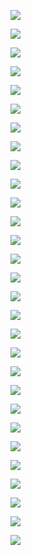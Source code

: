 ![](https://gitee.com/qytanggit/Python_Basic/raw/master/image/PPT/Charpter10/1.PNG)

![](https://gitee.com/qytanggit/Python_Basic/raw/master/image/PPT/Charpter10/2.PNG)

![](https://gitee.com/qytanggit/Python_Basic/raw/master/image/PPT/Charpter10/3.PNG)

![](https://gitee.com/qytanggit/Python_Basic/raw/master/image/PPT/Charpter10/4.PNG)

![](https://gitee.com/qytanggit/Python_Basic/raw/master/image/PPT/Charpter10/5.PNG)

![](https://gitee.com/qytanggit/Python_Basic/raw/master/image/PPT/Charpter10/6.PNG)

![](https://gitee.com/qytanggit/Python_Basic/raw/master/image/PPT/Charpter10/7.PNG)

![](https://gitee.com/qytanggit/Python_Basic/raw/master/image/PPT/Charpter10/8.PNG)

![](https://gitee.com/qytanggit/Python_Basic/raw/master/image/PPT/Charpter10/9.PNG)

![](https://gitee.com/qytanggit/Python_Basic/raw/master/image/PPT/Charpter10/10.PNG)

![](https://gitee.com/qytanggit/Python_Basic/raw/master/image/PPT/Charpter10/11.PNG)

![](https://gitee.com/qytanggit/Python_Basic/raw/master/image/PPT/Charpter10/12.PNG)

![](https://gitee.com/qytanggit/Python_Basic/raw/master/image/PPT/Charpter10/13.PNG)

![](https://gitee.com/qytanggit/Python_Basic/raw/master/image/PPT/Charpter10/14.PNG)

![](https://gitee.com/qytanggit/Python_Basic/raw/master/image/PPT/Charpter10/15.PNG)

![](https://gitee.com/qytanggit/Python_Basic/raw/master/image/PPT/Charpter10/16.PNG)

![](https://gitee.com/qytanggit/Python_Basic/raw/master/image/PPT/Charpter10/17.PNG)

![](https://gitee.com/qytanggit/Python_Basic/raw/master/image/PPT/Charpter10/18.PNG)

![](https://gitee.com/qytanggit/Python_Basic/raw/master/image/PPT/Charpter10/19.PNG)

![](https://gitee.com/qytanggit/Python_Basic/raw/master/image/PPT/Charpter10/20.PNG)

![](https://gitee.com/qytanggit/Python_Basic/raw/master/image/PPT/Charpter10/21.PNG)

![](https://gitee.com/qytanggit/Python_Basic/raw/master/image/PPT/Charpter10/22.PNG)

![](https://gitee.com/qytanggit/Python_Basic/raw/master/image/PPT/Charpter10/23.PNG)

![](https://gitee.com/qytanggit/Python_Basic/raw/master/image/PPT/Charpter10/24.PNG)

![](https://gitee.com/qytanggit/Python_Basic/raw/master/image/PPT/Charpter10/25.PNG)

![](https://gitee.com/qytanggit/Python_Basic/raw/master/image/PPT/Charpter10/26.PNG)

![](https://gitee.com/qytanggit/Python_Basic/raw/master/image/PPT/Charpter10/27.PNG)

![](https://gitee.com/qytanggit/Python_Basic/raw/master/image/PPT/Charpter10/28.PNG)

![](https://gitee.com/qytanggit/Python_Basic/raw/master/image/PPT/Charpter10/29.PNG)

